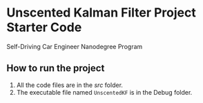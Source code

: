 # Unscented Kalman Filter Project Starter Code
Self-Driving Car Engineer Nanodegree Program


## How to run the project
1. All the code files are in the *src* folder.
2. The executable file named `UnscentedKF` is in the Debug folder.